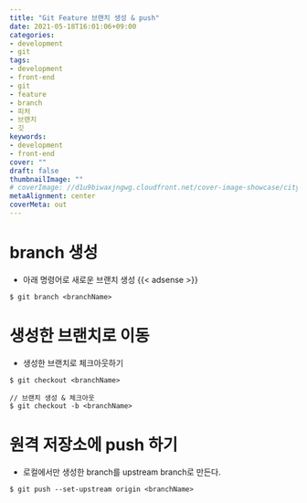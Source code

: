 ```yaml
---
title: "Git Feature 브랜치 생성 & push"
date: 2021-05-18T16:01:06+09:00
categories: 
- development
- git
tags: 
- development
- front-end
- git
- feature
- branch
- 피처
- 브랜치
- 깃
keywords: 
- development
- front-end
cover: ""
draft: false
thumbnailImage: ""
# coverImage: //d1u9biwaxjngwg.cloudfront.net/cover-image-showcase/city.jpg
metaAlignment: center
coverMeta: out
---
```



# branch 생성
- 아래 명령어로 새로운 브랜치 생성
{{< adsense >}}

```
$ git branch <branchName>
```

# 생성한 브랜치로 이동
- 생성한 브랜치로 체크아웃하기

```
$ git checkout <branchName>
```

```
// 브랜치 생성 & 체크아웃
$ git checkout -b <branchName>
```


# 원격 저장소에 push 하기

- 로컬에서만 생성한 branch를 upstream branch로 만든다.

```
$ git push --set-upstream origin <branchName>
```

